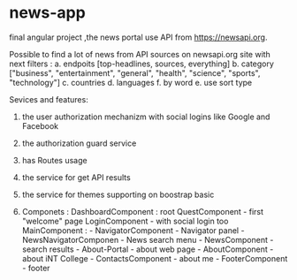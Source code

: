 # news-app
final angular project ,the news portal use API from https://newsapi.org.

Possible to find a lot of news from API sources on newsapi.org site with next filters :
  a. endpoits [top-headlines, sources, everything]
  b. category ["business", "entertainment", "general", "health", "science", "sports", "technology"]
  c. countries 
  d. languages
  f. by word
  e. use sort type
  
  Sevices and features:
1. the user authorization mechanizm with social logins like Google and Facebook
2. the authorization guard service
3. has Routes usage
4. the service for get API results
5. the service for themes supporting on boostrap basic 

6. Componets :
  DashboardComponent : root
      QuestComponent - first "welcome" page
      LoginComponent - with social login too
      MainComponent : 
        - NavigatorComponent - Navigator panel
        - NewsNavigatorComponen - News search menu
        - NewsComponent - search results
        - About-Portal  - about web page
        - AboutComponent - about iNT College
        - ContactsComponent - about me 
        - FooterComponent - footer 
    
